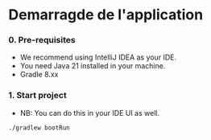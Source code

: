 # Demarragde de l'application 

### 0. Pre-requisites
* We recommend using IntelliJ IDEA as your IDE.
* You need Java 21 installed in your machine.
* Gradle 8.xx

### 1. Start project
* NB: You can do this in your IDE UI as well.
```shell
./gradlew bootRun
```